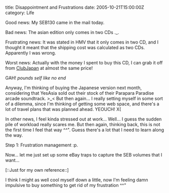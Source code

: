 title: Disappointment and Frustrations
date: 2005-10-21T15:00:00Z
category: Life

Good news: My SEB130 came in the mail today.

Bad news: The asian edition only comes in two CDs .\_.

Frustrating news: It was stated in HMV that it only comes in two CD, and I thought it meant that the shipping cost was calculated as two CDs. Apparently I was wrong.

Worst news: Actually with the money I spent to buy this CD, I can grab it off from [ClubJapan](http://www.clubjapan.jp/) at almost the same price!

GAH! *pounds self like no end*

Anyway, I'm thinking of buying the Japanese version next month, considering that YesAsia sold out their stock of their Parapara Paradise arcade soundtrack. >\_< But then again… I really setting myself in some sort of a dilemma, since I'm thinking of getting some web space, and there's a lot of travel plans that was planned ahead. YEOUCH! X(

In other news, I feel kinda stressed out at work… Well… I guess the sudden pile of workload really scares me. But then again, thinking back, this is not the first time I feel that way ^^". Guess there's a lot that I need to learn along the way.

Step 1: Frustration management :p.

Now… let me just set up some eBay traps to capture the SEB volumes that I want…

[::Just for my own reference::]

I think I might as well cool myself down a little, now I'm feeling damn impulsive to buy something to get rid of my frustration ^^"
